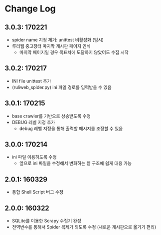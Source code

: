 # Change Log

## 3.0.3: 170221
- spider name 지정 제거: unittest 비활성화 (임시)
- 루리웹 중고장터 마지막 게시판 페이지 인식
  - 마지막 페이지일 경우 목표치에 도달하지 않았어도 수집 시작

## 3.0.2: 170217
- INI file unittest 추가
- (ruliweb\_spider.py) ini 파일 경로를 입력받을 수 있음

## 3.0.1: 170215
- base crawler를 기반으로 상송받도록 수정
- DEBUG 레벨 지정 추가
  - debug 레벨 지정을 통해 출력할 메시지를 조정할 수 있음

## 3.0.0: 170214
- ini 파일 이용하도록 수정
  - 앞으로 ini 파일을 수정해서 변화하는 웹 구조에 쉽게 대응 가능

## 2.0.1: 160329
- 통합 Shell Script 버그 수정

## 2.0.0: 160322
- SQLite를 이용한 Scrapy 수집기 완성
- 전역변수를 통해서 Spider 복제가 되도록 수정 (새로운 게시판으로 옮기기 편리)
